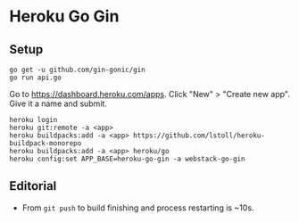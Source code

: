 # Heroku Go Gin

## Setup

```
go get -u github.com/gin-gonic/gin
go run api.go
```

Go to <https://dashboard.heroku.com/apps>.
Click "New" > "Create new app".
Give it a name and submit.

```
heroku login
heroku git:remote -a <app>
heroku buildpacks:add -a <app> https://github.com/lstoll/heroku-buildpack-monorepo
heroku buildpacks:add -a <app> heroku/go
heroku config:set APP_BASE=heroku-go-gin -a webstack-go-gin
```

## Editorial

* From `git push` to build finishing and process restarting is ~10s.
